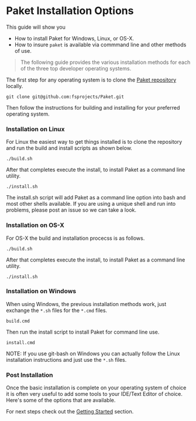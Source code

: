 # Paket Installation Options

This guide will show you

  * How to install Paket for Windows, Linux, or OS-X.
  * How to insure `paket` is available via commmand line and other methods of use.

<blockquote>The following guide provides the various installation methods for each of the three top developer operating systems.</blockquote>

The first step for any operating system is to clone the [Paket repository](https://github.com/fsprojects/Paket) locally.

    git clone git@github.com:fsprojects/Paket.git
    
Then follow the instructions for building and installing for your preferred operating system.

### Installation on Linux

For Linux the easiest way to get things installed is to clone the repository and run the build and install scripts as shown below.

    ./build.sh

After that completes execute the install, to install Paket as a command line utility.

    ./install.sh
    
The install.sh script will add Paket as a command line option into bash and most other shells available. If you are using a unique shell and run into problems, please post an issue so we can take a look.

### Installation on OS-X

For OS-X the build and installation procecss is as follows.

    ./build.sh

After that completes execute the install, to install Paket as a command line utility.

    ./install.sh

### Installation on Windows

When using Windows, the previous installation methods work, just exchange the `*.sh` files for the `*.cmd` files.

    build.cmd

Then run the install script to install Paket for command line use.   
 
    install.cmd
    
NOTE: If you use git-bash on Windows you can actually follow the Linux installation instructions and just use the `*.sh` files.

### Post Installation

Once the basic installation is complete on your operating system of choice it is often very useful to add some tools to your IDE/Text Editor of choice. Here's some of the options that are available.

For next steps check out the [Getting Started](getting-started.html) section.